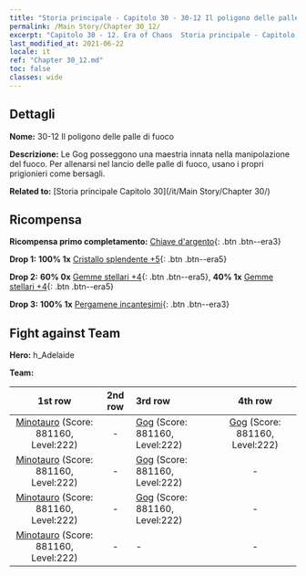 ```yaml
---
title: "Storia principale - Capitolo 30 - 30-12 Il poligono delle palle di fuoco"
permalink: /Main Story/Chapter 30_12/
excerpt: "Capitolo 30 - 12. Era of Chaos  Storia principale - Capitolo 30_12. 30-12 Il poligono delle palle di fuoco"
last_modified_at: 2021-06-22
locale: it
ref: "Chapter 30_12.md"
toc: false
classes: wide
---
```


## Dettagli

 **Nome:** 30-12 Il poligono delle palle di fuoco

 **Descrizione:** Le Gog posseggono una maestria innata nella manipolazione del fuoco. Per allenarsi nel lancio delle palle di fuoco, usano i propri prigionieri come bersagli.

 **Related to:** [Storia principale Capitolo 30](/it/Main Story/Chapter 30/)

## Ricompensa

 **Ricompensa primo completamento:** [Chiave d'argento](/ItemsIT/con_693/){: .btn .btn--era3}

 **Drop 1:** **100% 1x** [Cristallo splendente +5](/ItemsIT/mat_101/){: .btn .btn--era5}

 **Drop 2:** **60% 0x** [Gemme stellari +4](/ItemsIT/mat_93/){: .btn .btn--era5}, **40% 1x** [Gemme stellari +4](/ItemsIT/mat_93/){: .btn .btn--era5}

 **Drop 3:** **100% 1x** [Pergamene incantesimi](/ItemsIT/con_694/){: .btn .btn--era3}


## Fight against Team
 **Hero:** h_Adelaide

 **Team:**


  | 1st row | 2nd row | 3rd row | 4th row |
  |:----:|:----:|:----|:----:|
  | [Minotauro](/it/units/Minotaur/) (Score: 881160, Level:222)  | - | [Gog](/it/units/Gog/) (Score: 881160, Level:222)  | [Gog](/it/units/Gog/) (Score: 881160, Level:222)  |
  | [Minotauro](/it/units/Minotaur/) (Score: 881160, Level:222)  | - | [Gog](/it/units/Gog/) (Score: 881160, Level:222)  | - |
  | [Minotauro](/it/units/Minotaur/) (Score: 881160, Level:222)  | - | [Gog](/it/units/Gog/) (Score: 881160, Level:222)  | - |
  | [Minotauro](/it/units/Minotaur/) (Score: 881160, Level:222)  | - | - | - |


